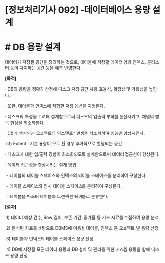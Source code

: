 

# [정보처리기사 092] -데이터베이스 용량 설계



# **# DB 용량 설계**

데이터가 저장될 공간을 정의하는 것으로, 테이블에 저장할 데이터 양과 인덱스, 클러스터 등이 차지하는 공간 등을 예측 반영한다.



**[목적]**

· DB의 용량을 정확히 산정해 디스크 저장 공간 사용 효율성, 확장성 및 가용성을 높인다.

· 또한, 테이블과 인덱스에 적합한 저장 옵션을 지정한다.

· 디스크의 특성을 고려해 설계함으로써 디스크의 입출력 부하를 분산시키고, 채널의 병목 현상을 최소화한다.

· DB에 생성되는 오브젝트의 익스텐트* 발생을 최소화하여 성능을 향상시킨다.

​    cf) Extent : 기본 용량이 모두 찬 경우 추가적으로 할당되는 공간



· 디스크에 대한 입/출력 경함이 최소화되도록 설계함으로써 데이터 접근성이 향상된다.

· 데이터 접근성을 향상시키는 설계 방법

​    \- 테이블의 테이블 스페이스와 인덱스의 테이블 스테이스를 분리하여 구성한다.

​    \- 테이블 스페이스와 임시 테이블 스페이스를 분리하여 구성한다.

​    \- 테이블을 마스터 테이블과 트랜잭션 테이블로 분류한다.



**[절차]**

​    1) 데이터 예상 건수, Row 길이, 보존 기간, 증가율 등 기초 자료를 수집하여 용량 분석

​    2) 분석된 자료를 바탕으로 DBMS에 이용될 테이블, 인덱스 등 오브젝트 별 용량 산정

​    3) 테이블과 인덱스의 테이블 스페이스 용량 산정

​    4) DB에 저장될 모든 데이터 용량과 DB 설치 및 관리를 위한 시스템 용량을 합해 디스크 용량 산정